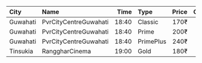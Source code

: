 | City     | Name                  |  Time | Type      | Price | Capacity | Booked |
| :------- | :-------------------- | ----: | :-------- | ----: | -------: | -----: |
| Guwahati | PvrCityCentreGuwahati | 18:40 | Classic   |  170₹ |       40 |     20 |
| Guwahati | PvrCityCentreGuwahati | 18:40 | Prime     |  200₹ |       82 |     41 |
| Guwahati | PvrCityCentreGuwahati | 18:40 | PrimePlus |  240₹ |       13 |      7 |
| Tinsukia | RanggharCinema        | 19:00 | Gold      |  180₹ |       75 |      0 |